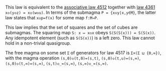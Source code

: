 This law is equivalent to the [associative law 4512](https://teorth.github.io/equational_theories/implications/?4512) together with [law 4361](https://teorth.github.io/equational_theories/implications/?4361) `x◇(y◇z) = x◇(w◇u)`.  In terms of the submagma `P = {x◇y|x,y∈M}`, the latter law states that `x◇p=f(x)` for some map `f:M→P`.

This law implies that the set of squares and the set of cubes are submagmas.  The squaring map `S: x ↦ x◇x` obeys `S(S(S(x))) = S(S(x))`.  Any idempotent element (such as `S(S(x))`) is a left zero.  This law cannot hold in a non-trivial quasigroup.

The free magma on some set `Σ` of generators for law 4517 is `Σ×(Σ ⊔ {0,∞})`, with the magma operation `(s,0)◇(t,0)=(s,t)`, `(s,0)◇(t,u)=(s,∞)`, `(s,0)◇(t,∞)=(s,∞)`, `(s,t)◇_=(s,∞)`, `(s,∞)◇_=(s,∞)`.

